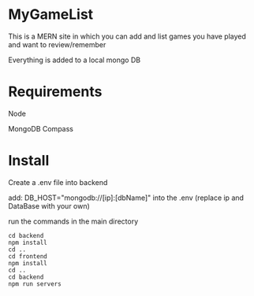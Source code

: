 # MyGameList
This is a MERN site in which you can add and list games you have played and want to review/remember

Everything is added to a local mongo DB

# Requirements
Node

MongoDB Compass

# Install

Create a .env file into backend

add:
DB_HOST="mongodb://[ip]:[dbName]"
into the .env
(replace ip and DataBase with your own)

run the commands in the main directory
```
cd backend
npm install
cd ..
cd frontend
npm install
cd ..
cd backend
npm run servers
```



